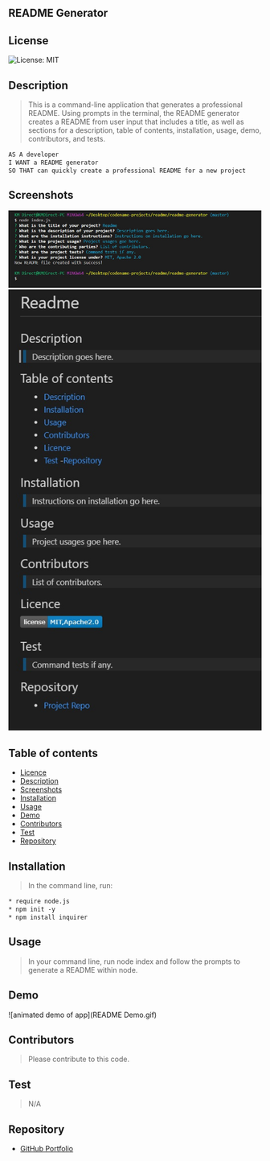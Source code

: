 ## README Generator

## License

![License: MIT](https://img.shields.io/badge/License-MIT-yellow.svg)
<!-- -[By: Nilou Mostofi](https://img.shields.io/badge/By-mnilou-9cf.svg) -->

## Description

> This is a command-line application that generates a professional README. Using prompts in the terminal, the README generator creates a README from user input that includes a title, as well as sections for a description, table of contents, installation, usage, demo, contributors, and tests.

    AS A developer
    I WANT a README generator
    SO THAT can quickly create a professional README for a new project

## Screenshots

<img src= "assets\screenshot1.jpg" alt = "Screenshot of Terminal">

<img src= "assets\screenshot2.jpg" alt = "Screenshot of README">

## Table of contents

- [Licence](#Licence)
- [Description](#Description)
- [Screenshots](#Screenshots)
- [Installation](#Installation)
- [Usage](#Usage)
- [Demo](#Demo)
- [Contributors](#Contributors)
- [Test](#Test)
- [Repository](#Repository)


## Installation

> In the command line, run:

    * require node.js
    * npm init -y
    * npm install inquirer

## Usage

> In your command line, run node index and follow the prompts to generate a README within node.

## Demo

![animated demo of app](README Demo.gif)
<!-- ! <iframe src="https://drive.google.com/file/d/1seTdidXV9rPbhXlQqtyVTRECu2n9-fIs/preview" width="640" height="480"></iframe> -->

## Contributors

> Please contribute to this code.

## Test

> N/A

## Repository

- [GitHub Portfolio](https://github.com/mnilou)
